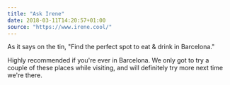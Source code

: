 ```yaml
---
title: "Ask Irene"
date: 2018-03-11T14:20:57+01:00
source: "https://www.irene.cool/"
---
```


As it says on the tin, "Find the perfect spot to eat & drink in Barcelona."

Highly recommended if you're ever in Barcelona. We only got to try a couple of these places while visiting, and will definitely try more next time we're there.

